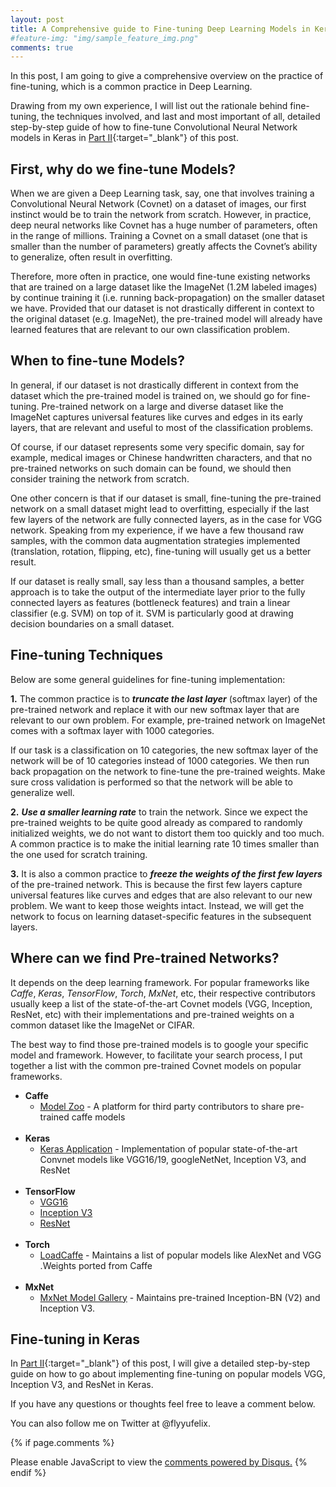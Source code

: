 ```yaml
---
layout: post
title: A Comprehensive guide to Fine-tuning Deep Learning Models in Keras (Part I)
#feature-img: "img/sample_feature_img.png"
comments: true
---
```


In this post, I am going to give a comprehensive overview on the practice of fine-tuning, which is a common practice in Deep Learning. 

Drawing from my own experience, I will list out the rationale behind fine-tuning, the techniques involved, and last and most important of all, detailed step-by-step guide of how to fine-tune Convolutional Neural Network models in Keras in [Part II](/2016/10/08/fine-tuning-in-keras-part2.html){:target="_blank"} of this post. 

## First, why do we fine-tune Models? 
When we are given a Deep Learning task, say, one that involves training a Convolutional Neural Network (Covnet) on a dataset of images, our first instinct would be to train the network from scratch. However, in practice, deep neural networks like Covnet has a huge number of parameters, often in the range of millions. Training a Covnet on a small dataset (one that is smaller than the number of parameters) greatly affects the Covnet’s ability to generalize, often result in overfitting. 

Therefore, more often in practice, one would fine-tune existing networks that are trained on a large dataset like the ImageNet (1.2M labeled images) by continue training it (i.e. running back-propagation) on the smaller dataset we have. Provided that our dataset is not drastically different in context to the original dataset (e.g. ImageNet), the pre-trained model will already have learned features that are relevant to our own classification problem. 


## When to fine-tune Models? 
In general, if our dataset is not drastically different in context from the dataset which the pre-trained model is trained on, we should go for fine-tuning. Pre-trained network on a large and diverse dataset like the ImageNet captures universal features like curves and edges in its early layers, that are relevant and useful to most of the classification problems. 

Of course, if our dataset represents some very specific domain, say for example, medical images or Chinese handwritten characters, and that no pre-trained networks on such domain can be found, we should then consider training the network from scratch. 

One other concern is that if our dataset is small, fine-tuning the pre-trained network on a small dataset might lead to overfitting, especially if the last few layers of the network are fully connected layers, as in the case for VGG network. Speaking from my experience, if we have a few thousand raw samples, with the common data augmentation strategies implemented (translation, rotation, flipping, etc), fine-tuning will usually get us a better result. 

If our dataset is really small, say less than a thousand samples, a better approach is to take the output of the intermediate layer prior to the fully connected layers as features (bottleneck features) and train a linear classifier (e.g. SVM) on top of it. SVM is particularly good at drawing decision boundaries on a small dataset. 


## Fine-tuning Techniques
Below are some general guidelines for fine-tuning implementation:  

**1.** The common practice is to **_truncate the last layer_** (softmax layer) of the pre-trained network and replace it with our new softmax layer that are relevant to our own problem. For example, pre-trained network on ImageNet comes with a softmax layer with 1000 categories. 

If our task is a classification on 10 categories, the new softmax layer of the network will be of 10 categories instead of 1000 categories. We then run back propagation on the network to fine-tune the pre-trained weights. Make sure cross validation is performed so that the network will be able to generalize well.  

**2.** **_Use a smaller learning rate_** to train the network. Since we expect the pre-trained weights to be quite good already as compared to randomly initialized weights, we do not want to distort them too quickly and too much. A common practice is to make the initial learning rate 10 times smaller than the one used for scratch training.  

**3.** It is also a common practice to **_freeze the weights of the first few layers_** of the pre-trained network. This is because the first few layers capture universal features like curves and edges that are also relevant to our new problem. We want to keep those weights intact. Instead, we will get the network to focus on learning dataset-specific features in the subsequent layers.  


## Where can we find Pre-trained Networks?
It depends on the deep learning framework. For popular frameworks like *Caffe*, *Keras*, *TensorFlow*, *Torch*, *MxNet*, etc, their respective contributors usually keep a list of the state-of-the-art Covnet models (VGG, Inception, ResNet, etc) with their implementations and pre-trained weights on a common dataset like the ImageNet or CIFAR. 

The best way to find those pre-trained models is to google your specific model and framework. However, to facilitate your search process, I put together a list with the common pre-trained Covnet models on popular frameworks. 

* **Caffe**
  * [Model Zoo](https://github.com/BVLC/caffe/wiki/Model-Zoo) - A platform for third party contributors to share pre-trained caffe models  
&nbsp; 
* **Keras**
  * [Keras Application](https://keras.io/applications/) - Implementation of popular state-of-the-art Convnet models like VGG16/19, googleNetNet, Inception V3, and ResNet  
&nbsp; 
* **TensorFlow**
  * [VGG16](https://github.com/ry/tensorflow-vgg16)
  * [Inception V3](https://github.com/tensorflow/models/blob/master/inception/README.md#how-to-fine-tune-a-pre-trained-model-on-a-new-task)
  * [ResNet](https://github.com/ry/tensorflow-resnet)  
&nbsp; 
* **Torch**
  * [LoadCaffe](https://github.com/szagoruyko/loadcaffe) - Maintains a list of popular models like AlexNet and VGG .Weights ported from Caffe  
&nbsp; 
* **MxNet**
  * [MxNet Model Gallery](https://github.com/dmlc/mxnet-model-gallery) - Maintains pre-trained Inception-BN (V2) and Inception V3.  
  


## Fine-tuning in Keras
In [Part II](/2016/10/08/fine-tuning-in-keras-part2.html){:target="_blank"} of this post, I will give a detailed step-by-step guide on how to go about implementing fine-tuning on popular models VGG, Inception V3, and ResNet in Keras. 

If you have any questions or thoughts feel free to leave a comment below.

You can also follow me on Twitter at @flyyufelix. 
<br />

{% if page.comments %}
<div id="disqus_thread"></div>
<script>

/**
*  RECOMMENDED CONFIGURATION VARIABLES: EDIT AND UNCOMMENT THE SECTION BELOW TO INSERT DYNAMIC VALUES FROM YOUR PLATFORM OR CMS.
*  LEARN WHY DEFINING THESE VARIABLES IS IMPORTANT: https://disqus.com/admin/universalcode/#configuration-variables*/
/*
var disqus_config = function () {
  this.page.url = PAGE_URL;  // Replace PAGE_URL with your page's canonical URL variable
  this.page.identifier = PAGE_IDENTIFIER; // Replace PAGE_IDENTIFIER with your page's unique identifier variable
};
*/
(function() { // DON'T EDIT BELOW THIS LINE
var d = document, s = d.createElement('script');
s.src = 'https://flyyufelix-github-io.disqus.com/embed.js';
s.setAttribute('data-timestamp', +new Date());
(d.head || d.body).appendChild(s);
})();
</script>
<noscript>Please enable JavaScript to view the <a href="https://disqus.com/?ref_noscript">comments powered by Disqus.</a></noscript>
{% endif %}
